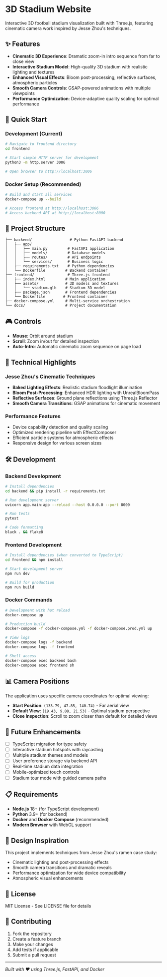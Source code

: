 # 3D Stadium Website

Interactive 3D football stadium visualization built with Three.js, featuring cinematic camera work inspired by Jesse Zhou's techniques.

## ✨ Features

- **Cinematic 3D Experience**: Dramatic zoom-in intro sequence from far to close view
- **Interactive Stadium Model**: High-quality 3D stadium with realistic lighting and textures  
- **Enhanced Visual Effects**: Bloom post-processing, reflective surfaces, atmospheric particles
- **Smooth Camera Controls**: GSAP-powered animations with multiple viewpoints
- **Performance Optimization**: Device-adaptive quality scaling for optimal performance

## 🚀 Quick Start

### Development (Current)
```bash
# Navigate to frontend directory
cd frontend

# Start simple HTTP server for development
python3 -m http.server 3006

# Open browser to http://localhost:3006
```

### Docker Setup (Recommended)
```bash
# Build and start all services
docker-compose up --build

# Access frontend at http://localhost:3006
# Access backend API at http://localhost:8000
```

## 📁 Project Structure

```
├── backend/                 # Python FastAPI backend
│   ├── app/
│   │   ├── main.py         # FastAPI application
│   │   ├── models/         # Database models  
│   │   ├── routes/         # API endpoints
│   │   └── services/       # Business logic
│   ├── requirements.txt    # Python dependencies
│   └── Dockerfile         # Backend container
├── frontend/               # Three.js frontend
│   ├── index.html         # Main application
│   ├── assets/            # 3D models and textures
│   │   └── stadium.glb    # Stadium 3D model
│   ├── package.json       # Frontend dependencies
│   └── Dockerfile        # Frontend container  
├── docker-compose.yml     # Multi-service orchestration
└── docs/                  # Project documentation
```

## 🎮 Controls

- **Mouse**: Orbit around stadium
- **Scroll**: Zoom in/out for detailed inspection
- **Auto-Intro**: Automatic cinematic zoom sequence on page load

## 🎨 Technical Highlights

### Jesse Zhou's Cinematic Techniques
- **Baked Lighting Effects**: Realistic stadium floodlight illumination
- **Bloom Post-Processing**: Enhanced HDR lighting with UnrealBloomPass
- **Reflective Surfaces**: Ground plane reflections using Three.js Reflector
- **Smooth Camera Transitions**: GSAP animations for cinematic movement

### Performance Features
- Device capability detection and quality scaling
- Optimized rendering pipeline with EffectComposer
- Efficient particle systems for atmospheric effects
- Responsive design for various screen sizes

## 🛠️ Development

### Backend Development
```bash
# Install dependencies
cd backend && pip install -r requirements.txt

# Run development server
uvicorn app.main:app --reload --host 0.0.0.0 --port 8000

# Run tests
pytest

# Code formatting
black . && flake8
```

### Frontend Development  
```bash
# Install dependencies (when converted to TypeScript)
cd frontend && npm install

# Start development server
npm run dev

# Build for production
npm run build
```

### Docker Commands
```bash
# Development with hot reload
docker-compose up

# Production build
docker-compose -f docker-compose.yml -f docker-compose.prod.yml up

# View logs
docker-compose logs -f backend
docker-compose logs -f frontend

# Shell access
docker-compose exec backend bash
docker-compose exec frontend sh
```

## 📊 Camera Positions

The application uses specific camera coordinates for optimal viewing:

- **Start Position**: `(133.79, 47.85, 140.74)` - Far aerial view
- **Default View**: `(19.43, 9.88, 21.53)` - Optimal stadium perspective
- **Close Inspection**: Scroll to zoom closer than default for detailed views

## 🎯 Future Enhancements

- [ ] TypeScript migration for type safety
- [ ] Interactive stadium hotspots with raycasting
- [ ] Multiple stadium themes and models  
- [ ] User preference storage via backend API
- [ ] Real-time stadium data integration
- [ ] Mobile-optimized touch controls
- [ ] Stadium tour mode with guided camera paths

## 📋 Requirements

- **Node.js** 18+ (for TypeScript development)
- **Python** 3.9+ (for backend)
- **Docker** and **Docker Compose** (recommended)
- **Modern Browser** with WebGL support

## 🎨 Design Inspiration

This project implements techniques from Jesse Zhou's ramen case study:
- Cinematic lighting and post-processing effects
- Smooth camera transitions and dramatic reveals  
- Performance optimization for wide device compatibility
- Atmospheric visual enhancements

## 📄 License

MIT License - See LICENSE file for details

## 🤝 Contributing

1. Fork the repository
2. Create a feature branch
3. Make your changes
4. Add tests if applicable
5. Submit a pull request

---

*Built with ❤️ using Three.js, FastAPI, and Docker*